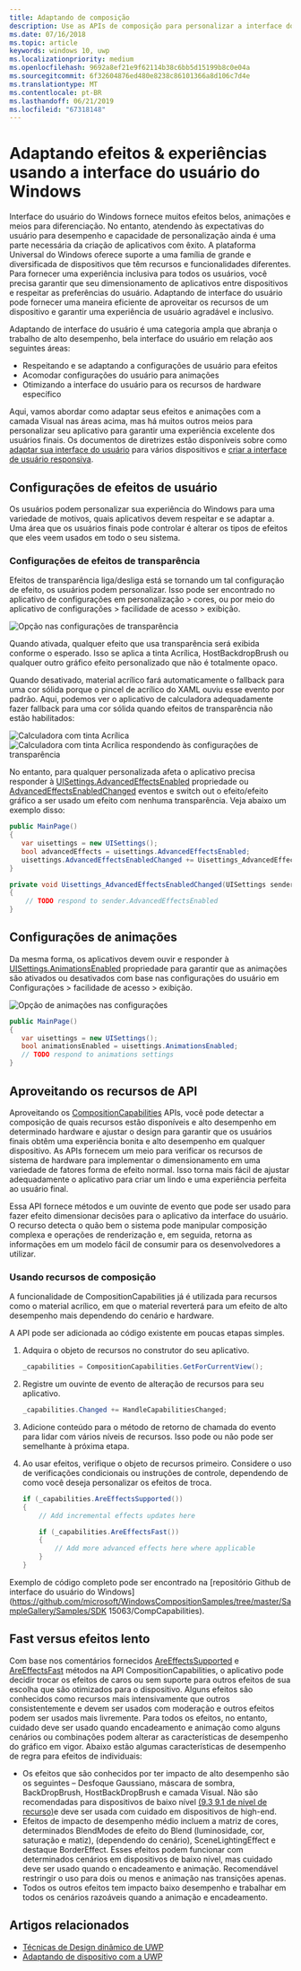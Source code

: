 ```yaml
---
title: Adaptando de composição
description: Use as APIs de composição para personalizar a interface do usuário, otimizar o desempenho e acomodar as configurações de usuário e características de dispositivo.
ms.date: 07/16/2018
ms.topic: article
keywords: windows 10, uwp
ms.localizationpriority: medium
ms.openlocfilehash: 9692a8ef21e9f62114b38c6bb5d15199b8c0e04a
ms.sourcegitcommit: 6f32604876ed480e8238c86101366a8d106c7d4e
ms.translationtype: MT
ms.contentlocale: pt-BR
ms.lasthandoff: 06/21/2019
ms.locfileid: "67318148"
---
```

# <a name="tailoring-effects--experiences-using-windows-ui"></a>Adaptando efeitos & experiências usando a interface do usuário do Windows

Interface do usuário do Windows fornece muitos efeitos belos, animações e meios para diferenciação. No entanto, atendendo às expectativas do usuário para desempenho e capacidade de personalização ainda é uma parte necessária da criação de aplicativos com êxito. A plataforma Universal do Windows oferece suporte a uma família de grande e diversificada de dispositivos que têm recursos e funcionalidades diferentes. Para fornecer uma experiência inclusiva para todos os usuários, você precisa garantir que seu dimensionamento de aplicativos entre dispositivos e respeitar as preferências do usuário. Adaptando de interface do usuário pode fornecer uma maneira eficiente de aproveitar os recursos de um dispositivo e garantir uma experiência de usuário agradável e inclusivo.

Adaptando de interface do usuário é uma categoria ampla que abranja o trabalho de alto desempenho, bela interface do usuário em relação aos seguintes áreas:

- Respeitando e se adaptando a configurações de usuário para efeitos
- Acomodar configurações do usuário para animações
- Otimizando a interface do usuário para os recursos de hardware específico

Aqui, vamos abordar como adaptar seus efeitos e animações com a camada Visual nas áreas acima, mas há muitos outros meios para personalizar seu aplicativo para garantir uma experiência excelente dos usuários finais. Os documentos de diretrizes estão disponíveis sobre como [adaptar sua interface do usuário](/windows/uwp/design/layout/screen-sizes-and-breakpoints-for-responsive-design) para vários dispositivos e [criar a interface de usuário responsiva](/windows/uwp/design/layout/responsive-design).

## <a name="user-effects-settings"></a>Configurações de efeitos de usuário

Os usuários podem personalizar sua experiência do Windows para uma variedade de motivos, quais aplicativos devem respeitar e se adaptar a. Uma área que os usuários finais pode controlar é alterar os tipos de efeitos que eles veem usados em todo o seu sistema.

### <a name="transparency-effects-settings"></a>Configurações de efeitos de transparência

Efeitos de transparência liga/desliga está se tornando um tal configuração de efeito, os usuários podem personalizar. Isso pode ser encontrado no aplicativo de configurações em personalização > cores, ou por meio do aplicativo de configurações > facilidade de acesso > exibição.

![Opção nas configurações de transparência](images/tailoring-transparency-setting.png)

Quando ativada, qualquer efeito que usa transparência será exibida conforme o esperado. Isso se aplica a tinta Acrílica, HostBackdropBrush ou qualquer outro gráfico efeito personalizado que não é totalmente opaco.

Quando desativado, material acrílico fará automaticamente o fallback para uma cor sólida porque o pincel de acrílico do XAML ouviu esse evento por padrão. Aqui, podemos ver o aplicativo de calculadora adequadamente fazer fallback para uma cor sólida quando efeitos de transparência não estão habilitados:

![Calculadora com tinta Acrílica](images/tailoring-acrylic.png)
![Calculadora com tinta Acrílica respondendo às configurações de transparência](images/tailoring-acrylic-fallback.png)

No entanto, para qualquer personalizada afeta o aplicativo precisa responder à [UISettings.AdvancedEffectsEnabled](https://docs.microsoft.com/uwp/api/windows.ui.viewmanagement.uisettings.advancedeffectsenabledchanged) propriedade ou [AdvancedEffectsEnabledChanged](https://docs.microsoft.com/uwp/api/windows.ui.viewmanagement.uisettings.advancedeffectsenabledchanged) eventos e switch out o efeito/efeito gráfico a ser usado um efeito com nenhuma transparência. Veja abaixo um exemplo disso:

```cs
public MainPage()
{
   var uisettings = new UISettings();
   bool advancedEffects = uisettings.AdvancedEffectsEnabled;
   uisettings.AdvancedEffectsEnabledChanged += Uisettings_AdvancedEffectsEnabledChanged;
}

private void Uisettings_AdvancedEffectsEnabledChanged(UISettings sender, object args)
{
    // TODO respond to sender.AdvancedEffectsEnabled
}
```

## <a name="animations-settings"></a>Configurações de animações

Da mesma forma, os aplicativos devem ouvir e responder à [UISettings.AnimationsEnabled](https://docs.microsoft.com/uwp/api/windows.ui.viewmanagement.uisettings.animationsenabled) propriedade para garantir que as animações são ativados ou desativados com base nas configurações do usuário em Configurações > facilidade de acesso > exibição.

![Opção de animações nas configurações](images/tailoring-animations-setting.png)

```cs
public MainPage()
{
   var uisettings = new UISettings();
   bool animationsEnabled = uisettings.AnimationsEnabled;
   // TODO respond to animations settings
}

```

## <a name="leveraging-the-capabilities-api"></a>Aproveitando os recursos de API

Aproveitando os [CompositionCapabilities](/uwp/api/windows.ui.composition.compositioncapabilities) APIs, você pode detectar a composição de quais recursos estão disponíveis e alto desempenho em determinado hardware e ajustar o design para garantir que os usuários finais obtêm uma experiência bonita e alto desempenho em qualquer dispositivo. As APIs fornecem um meio para verificar os recursos de sistema de hardware para implementar o dimensionamento em uma variedade de fatores forma de efeito normal. Isso torna mais fácil de ajustar adequadamente o aplicativo para criar um lindo e uma experiência perfeita ao usuário final.

Essa API fornece métodos e um ouvinte de evento que pode ser usado para fazer efeito dimensionar decisões para o aplicativo da interface do usuário. O recurso detecta o quão bem o sistema pode manipular composição complexa e operações de renderização e, em seguida, retorna as informações em um modelo fácil de consumir para os desenvolvedores a utilizar.

### <a name="using-composition-capabilities"></a>Usando recursos de composição

A funcionalidade de CompositionCapabilities já é utilizada para recursos como o material acrílico, em que o material reverterá para um efeito de alto desempenho mais dependendo do cenário e hardware.

A API pode ser adicionada ao código existente em poucas etapas simples.

1. Adquira o objeto de recursos no construtor do seu aplicativo.

    ```cs
    _capabilities = CompositionCapabilities.GetForCurrentView();
    ```

1. Registre um ouvinte de evento de alteração de recursos para seu aplicativo.

    ```cs
    _capabilities.Changed += HandleCapabilitiesChanged;
    ```

1. Adicione conteúdo para o método de retorno de chamada do evento para lidar com vários níveis de recursos. Isso pode ou não pode ser semelhante à próxima etapa.
1. Ao usar efeitos, verifique o objeto de recursos primeiro. Considere o uso de verificações condicionais ou instruções de controle, dependendo de como você deseja personalizar os efeitos de troca.

    ```cs
    if (_capabilities.AreEffectsSupported())
    {
        // Add incremental effects updates here

        if (_capabilities.AreEffectsFast())
        {
            // Add more advanced effects here where applicable
        }
    }
    ```

Exemplo de código completo pode ser encontrado na [repositório Github de interface do usuário do Windows](https://github.com/microsoft/WindowsCompositionSamples/tree/master/SampleGallery/Samples/SDK 15063/CompCapabilities).

## <a name="fast-vs-slow-effects"></a>Fast versus efeitos lento

Com base nos comentários fornecidos [AreEffectsSupported](/uwp/api/windows.ui.composition.compositioncapabilities.areeffectssupported) e [AreEffectsFast](/uwp/api/windows.ui.composition.compositioncapabilities.areeffectsfast) métodos na API CompositionCapabilities, o aplicativo pode decidir trocar os efeitos de caros ou sem suporte para outros efeitos de sua escolha que são otimizados para o dispositivo. Alguns efeitos são conhecidos como recursos mais intensivamente que outros consistentemente e devem ser usados com moderação e outros efeitos podem ser usados mais livremente. Para todos os efeitos, no entanto, cuidado deve ser usado quando encadeamento e animação como alguns cenários ou combinações podem alterar as características de desempenho do gráfico em vigor. Abaixo estão algumas características de desempenho de regra para efeitos de individuais:

- Os efeitos que são conhecidos por ter impacto de alto desempenho são os seguintes – Desfoque Gaussiano, máscara de sombra, BackDropBrush, HostBackDropBrush e camada Visual. Não são recomendadas para dispositivos de baixo nível [(9.3 9.1 de nível de recurso)](https://docs.microsoft.com/windows/desktop/direct3d11/overviews-direct3d-11-devices-downlevel-intro)e deve ser usada com cuidado em dispositivos de high-end.
- Efeitos de impacto de desempenho médio incluem a matriz de cores, determinados BlendModes de efeito do Blend (luminosidade, cor, saturação e matiz), (dependendo do cenário), SceneLightingEffect e destaque BorderEffect. Esses efeitos podem funcionar com determinados cenários em dispositivos de baixo nível, mas cuidado deve ser usado quando o encadeamento e animação. Recomendável restringir o uso para dois ou menos e animação nas transições apenas.
- Todos os outros efeitos tem impacto baixo desempenho e trabalhar em todos os cenários razoáveis quando a animação e encadeamento.

## <a name="related-articles"></a>Artigos relacionados

- [Técnicas de Design dinâmico de UWP](https://docs.microsoft.com/windows/uwp/design/layout/responsive-design)
- [Adaptando de dispositivo com a UWP](https://docs.microsoft.com/windows/uwp/design/layout/screen-sizes-and-breakpoints-for-responsive-design)

